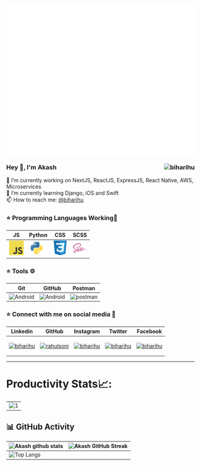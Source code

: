 <a style="display: flex; align-items: center; justify-content: center;" href="https://www.linkedin.com/in/AkashKumar_Dev">
  <img src="hero.svg" height="400">
</a>

### Hey 👋, I'm Akash <img align="right" src="https://komarev.com/ghpvc/?username=biharihu" alt="biharihu" />

🔭 I’m currently working on NextJS, ReactJS, ExpressJS, React Native, AWS, Microservices</br>
🌱 I’m currently learning Django, iOS and Swift</br>
📫 How to reach me: [@biharihu](https://twitter.com/AkashKumar_Dev)

<h3 align="left">⭐ Programming Languages Working💬</h3>

| JS                                                                                                                               | Python                                                                                                                             | CSS                                                                                                                                                  | SCSS                                                                                                                               |
| ---------------------------------------------------------------------------------------------------------------------------------------- | ---------------------------------------------------------------------------------------------------------------------------------- | ---------------------------------------------------------------------------------------------------------------------------------------------------- | ---------------------------------------------------------------------------------------------------------------------------------- |
| <img src="https://raw.githubusercontent.com/devicons/devicon/master/icons/javascript/javascript-original.svg" alt="Android" width="40" height="40"/> | <img src="https://raw.githubusercontent.com/devicons/devicon/master/icons/python/python-original.svg" alt="Android" width="40" height="40"/> | <img src="https://raw.githubusercontent.com/devicons/devicon/master/icons/css3/css3-original.svg" alt="Android" width="40" height="40"/> | <img src="https://github.com/devicons/devicon/blob/master/icons/sass/sass-original.svg" alt="Android" width="35" height="35"/> |


<h3 align="left">⭐ Tools ⚙️ </h3>

| Git                                                                                                          | GitHub                                                                                                                             | Postman                                                                                                       |
| ------------------------------------------------------------------------------------------------------------ | ---------------------------------------------------------------------------------------------------------------------------------- | ------------------------------------------------------------------------------------------------------------- |
| <img src="https://www.vectorlogo.zone/logos/git-scm/git-scm-icon.svg" alt="Android" width="40" height="40"/> | <img src="https://github.githubassets.com/images/modules/site/icons/footer/github-mark.svg" alt="Android" width="40" height="40"/> | <img src="https://logos-download.com/53577-postman-logo-download.html" alt="postman" width="40" height="40"/> |

<h3 align="left">⭐ Connect with me on social media 📲 </h3>

| Linkedin                                                                                                                                                                                                                                                                             | GitHub                                                                                                                                                                                                                                                                       | Instagram                                                                                                                                                                                                                                                                        | Twitter                                                                                                                                                                                                                                                                       | Facebook                                                                                                                                                                                                                                                                             |
| ------------------------------------------------------------------------------------------------------------------------------------------------------------------------------------------------------------------------------------------------------------------------------------ | ---------------------------------------------------------------------------------------------------------------------------------------------------------------------------------------------------------------------------------------------------------------------------- | -------------------------------------------------------------------------------------------------------------------------------------------------------------------------------------------------------------------------------------------------------------------------------- | ----------------------------------------------------------------------------------------------------------------------------------------------------------------------------------------------------------------------------------------------------------------------------- | ------------------------------------------------------------------------------------------------------------------------------------------------------------------------------------------------------------------------------------------------------------------------------------ |
| <p align="center"><a href="https://linkedin.com/in/dev-aks" target="blank"><img align="center" src="https://raw.githubusercontent.com/rahuldkjain/github-profile-readme-generator/master/src/images/icons/Social/linked-in-alt.svg" alt="biharihu" height="30" width="40" /></a></p> | <p align="center"> <a href="https://github.com/biharihu" target="blank"><img align="center" src="https://raw.githubusercontent.com/rahuldkjain/github-profile-readme-generator/master/src/images/icons/Social/github.svg" alt="rahulsoni" height="30" width="40" /></a> </p> | <p align="center"><a href="https://instagram.com/bihari_hu" target="blank"><img align="center" src="https://raw.githubusercontent.com/rahuldkjain/github-profile-readme-generator/master/src/images/icons/Social/instagram.svg" alt="biharihu" height="30" width="40" /></a></p> | <p align="center"> <a href="https://twitter.com/AkashKumar_Dev" target="blank"><img align="center" src="https://raw.githubusercontent.com/rahuldkjain/github-profile-readme-generator/master/src/images/icons/Social/twitter.svg" alt="biharihu" height="30" width="40" /></a> </p> | <p align="center"> <a href="https://www.facebook.com/4biharihu" target="blank"><img align="center" src="https://raw.githubusercontent.com/rahuldkjain/github-profile-readme-generator/master/src/images/icons/Social/facebook.svg" alt="biharihu" height="30" width="40" /></a></p> |

---

# Productivity Stats📈:

<table>
  <tr>
    <td><img src="https://github-profile-summary-cards.vercel.app/api/cards/profile-details?username=biharihu&theme=radical"  display=block width=100% height=auto  alt="1" ></td>
   </tr> 
</table>

## 📊 GitHub Activity

| ![Akash github stats](https://github-readme-stats.vercel.app/api?username=biharihu&show_icons=true&bg_color=b523ff,8b55fe,40b0fe&title_color=fff&text_color=fff&icon_color=ffffff&border_radius=5&border_color=a5a5a5&include_all_commits=true&count_private=true) | ![Akash GitHub Streak](https://github-readme-streak-stats.herokuapp.com/?user=biharihu&theme=dark&background=b523ff,8b55fe,40b0fe&currStreakLabel=fff&ring=40b0fe&fire=8b55fe&border_radius=5&border=a5a5a5) |
| ------------------------------------------------------------------------------------------------------------------------------------------------------------------------------------------------------------------------------------------------------------------ | ------------------------------------------------------------------------------------------------------------------------------------------------------------------------------------------------------------ |
| ![Top Langs](https://github-readme-stats.vercel.app/api/top-langs/?username=biharihu&langs_count=8&bg_color=b523ff,8b55fe,40b0fe&title_color=fff&text_color=fff&icon_color=ffffff&border_radius=5&border_color=a5a5a5&layout=compact)                              |
